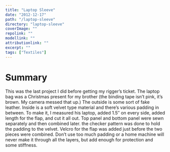 ```yaml
---
title: "Laptop Sleeve"
date: "2012-12-17"
path: "/laptop-sleeve"
directory: "laptop-sleeve"
coverImage: ""
repolink: ""
modellink: ""
attributionlink: ""
excerpt: ""
tags: ["Textiles"]
---
```


# Summary

This was the last project I did before getting my rigger’s ticket. The laptop bag was a Christmas present for my brother (the binding tape isn’t pink, it’s brown. My camera messed that up.) The outside is some sort of fake leather. Inside is a soft velvet type material and there’s various padding in between. To make it, I measured his laptop, added 1.5″ on every side, added length for the flap, and cut it all out. Top panel and bottom panel were sewn separately and then combined later. the checker pattern was done to hold the padding to the velvet. Velcro for the flap was added just before the two pieces were combined. Don’t use too much padding or a home machine will never make it through all the layers, but add enough for protection and some stiffness.

